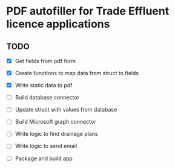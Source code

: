 # PDF autofiller for Trade Effluent licence applications

## TODO
- [x] Get fields from pdf form
- [x] Create functions to map data from struct to fields
- [x] Write static data to pdf
- [ ] Build database connector
- [ ] Update struct with values from database
- [ ] Build Microsoft graph connector
- [ ] Write logic to find drainage plans
- [ ] Write logic to send email
- [ ] Package and build app


